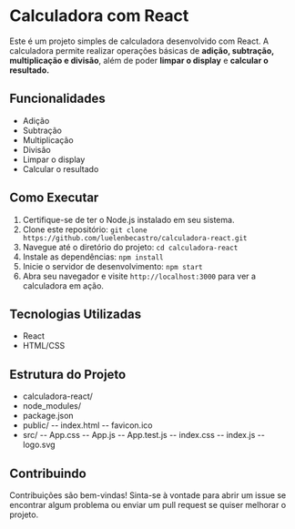 # Calculadora com React

Este é um projeto simples de calculadora desenvolvido com React. A calculadora permite realizar operações básicas de <b>adição, subtração, multiplicação e divisão</b>, além de poder <b>limpar o display</b> e <b>calcular o resultado.</b>

## Funcionalidades

- Adição
- Subtração
- Multiplicação
- Divisão
- Limpar o display
- Calcular o resultado

## Como Executar

1. Certifique-se de ter o Node.js instalado em seu sistema.
2. Clone este repositório: `git clone https://github.com/luelenbecastro/calculadora-react.git`
3. Navegue até o diretório do projeto: `cd calculadora-react`
4. Instale as dependências: `npm install`
5. Inicie o servidor de desenvolvimento: `npm start`
6. Abra seu navegador e visite `http://localhost:3000` para ver a calculadora em ação.

## Tecnologias Utilizadas

- React
- HTML/CSS

## Estrutura do Projeto

- calculadora-react/
- node_modules/
- package.json
- public/
  -- index.html
  -- favicon.ico
- src/
  -- App.css
  -- App.js
  -- App.test.js
  -- index.css
  -- index.js
  -- logo.svg

## Contribuindo

Contribuições são bem-vindas! Sinta-se à vontade para abrir um issue se encontrar algum problema ou enviar um pull request se quiser melhorar o projeto.

